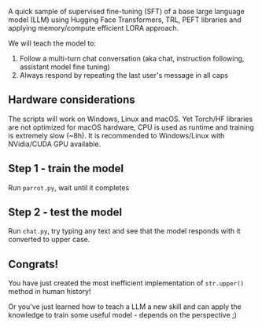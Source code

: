A quick sample of supervised fine-tuning (SFT) of a base large language model (LLM) using Hugging Face Transformers, TRL, PEFT libraries and applying memory/compute efficient LORA approach. 

We will teach the model to:
1. Follow a multi-turn chat conversation (aka chat, instruction following, assistant model fine tuning)
2. Always respond by repeating the last user's message in all caps

## Hardware considerations

The scripts will work on Windows, Linux and macOS. Yet Torch/HF libraries are not optimized for macOS hardware, CPU is used as runtime and training is extremely slow (~8h). It is recommended to Windows/Linux with NVidia/CUDA GPU available.

## Step 1 - train the model

Run `parrot.py`, wait until it completes

## Step 2 - test the model

Run `chat.py`, try typing any text and see that the model responds with it converted to upper case.

## Congrats! 

You have just created the most inefficient implementation of `str.upper()` method in human history! 

Or you've just learned how to teach a LLM a new skill and can apply the knowledge to train some useful model - depends on the perspective ;)